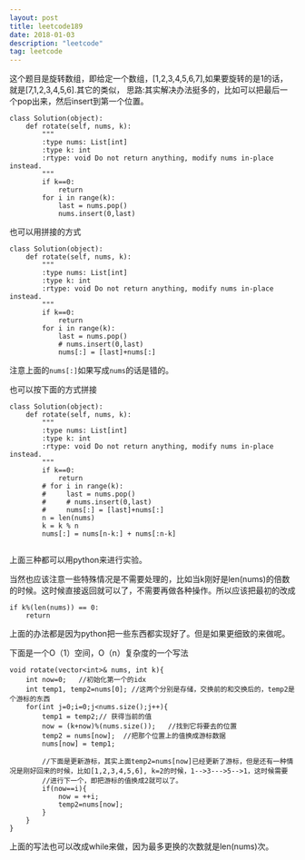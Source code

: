 ```yaml
---
layout: post
title: leetcode189
date: 2018-01-03
description: "leetcode"
tag: leetcode
---   
```


这个题目是旋转数组，即给定一个数组，[1,2,3,4,5,6,7],如果要旋转的是1的话，就是[7,1,2,3,4,5,6].其它的类似，
思路:其实解决办法挺多的，比如可以把最后一个pop出来，然后insert到第一个位置。

```
class Solution(object):
    def rotate(self, nums, k):
        """
        :type nums: List[int]
        :type k: int
        :rtype: void Do not return anything, modify nums in-place instead.
        """
        if k==0:
            return
        for i in range(k):
            last = nums.pop()
            nums.insert(0,last) 

```

也可以用拼接的方式

```
class Solution(object):
    def rotate(self, nums, k):
        """
        :type nums: List[int]
        :type k: int
        :rtype: void Do not return anything, modify nums in-place instead.
        """
        if k==0:
            return
        for i in range(k):
            last = nums.pop()
            # nums.insert(0,last) 
            nums[:] = [last]+nums[:]

```

注意上面的`nums[:]`如果写成`nums`的话是错的。

也可以按下面的方式拼接

```
class Solution(object):
    def rotate(self, nums, k):
        """
        :type nums: List[int]
        :type k: int
        :rtype: void Do not return anything, modify nums in-place instead.
        """
        if k==0:
            return
        # for i in range(k):
        #     last = nums.pop()
        #     # nums.insert(0,last) 
        #     nums[:] = [last]+nums[:]
        n = len(nums)
        k = k % n
        nums[:] = nums[n-k:] + nums[:n-k]
            

```

上面三种都可以用python来进行实验。

当然也应该注意一些特殊情况是不需要处理的，比如当k刚好是len(nums)的倍数的时候。这时候直接返回就可以了，不需要再做各种操作。所以应该把最初的改成

```
if k%(len(nums)) == 0:
    return
```
上面的办法都是因为python把一些东西都实现好了。但是如果更细致的来做呢。

下面是一个O（1）空间，O（n）复杂度的一个写法

```
void rotate(vector<int>& nums, int k){
    int now=0;   //初始化第一个的idx
    int temp1, temp2=nums[0]; //这两个分别是存储，交换前的和交换后的，temp2是个游标的东西
    for(int j=0;i=0;j<nums.size();j++){
        temp1 = temp2;// 获得当前的值
        now = (k+now)%(nums.size());   //找到它将要去的位置
        temp2 = nums[now];  //把那个位置上的值换成游标数据
        nums[now] = temp1;   
        
        //下面是更新游标，其实上面temp2=nums[now]已经更新了游标，但是还有一种情况是刚好回来的时候，比如[1,2,3,4,5,6], k=2的时候，1-->3--->5-->1，这时候需要
        //进行下一个，即把游标的值换成2就可以了。
        if(now==i){
            now = ++i;
            temp2=nums[now];
        }
    }
}

```

上面的写法也可以改成while来做，因为最多更换的次数就是len(nums)次。

